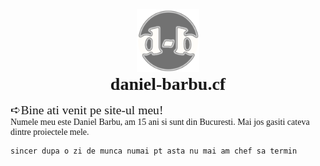 <div style="text-align:center;"><img src="/favicon.png?" width="100px"></div>
<h1 style="font-family:'Cooper Black';text-align:center;">daniel-barbu.cf</h1>


<span style="font-size:140%;">➪Bine ati venit pe site-ul meu!</span>  
<span style="line-height:0;">Numele meu este Daniel Barbu, am 15 ani si sunt din Bucuresti. Mai jos gasiti cateva dintre proiectele mele.</span>
<h1></h1>

`sincer dupa o zi de munca numai pt asta nu mai am chef sa termin`

<script>
  var link=document.createElement("link");
  link.rel="icon";
  link.href="/favicon.png?";
  document.getElementsByTagName("head")[0].appendChild(link);
  document.getElementsByTagName("h1")[0].remove();
</script>
<style>
  @font-face {font-family:'Cooper Black'; src:url(CooperBlack2.woff);}
  @font-face {font-family:'Lucida Sans Unicode'; src:url(LucidaSansUnicode.woff);}
  body {font-family:"Lucida Sans Unicode";}
  h1 {margin:0 !important;padding:0 !important;}
</style>
